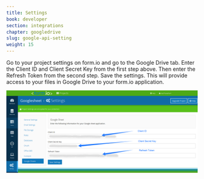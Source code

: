 ```yaml
---
title: Settings
book: developer
section: integrations
chapter: googledrive
slug: google-api-setting
weight: 15
---
```


Go to your project settings on form.io and go to the Google Drive tab. Enter the Client ID and Client Secret Key from the first step above. Then enter the Refresh Token from the second step. Save the settings. This will provide access to your files in Google Drive to your form.io application.

![](/assets/img/googlesheet/googlesheet-settings.png)
